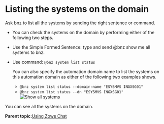 # Listing the systems on the domain

Ask bnz to list all the systems by sending the right sentence or command.

-   You can check the systems on the domain by performing either of the following two steps.
-   Use the Simple Formed Sentence: type and send @bnz show me all systems to bnz.

-   Use command: `@bnz system list status`

    You can also specify the automation domain name to list the systems on this automation domain as either of the following two examples shows.

    -   `@bnz system list status --domain-name "ESYSMVS INGXSG01"`
    -   `@bnz system list status --dn "ESYSMVS INGXSG01"`
    ![Show all systems](bnz_show_systems.png "Show all systems")


You can see all the systems on the domain.

**Parent topic:**[Using Zowe Chat](chatops_first_steps.md)

